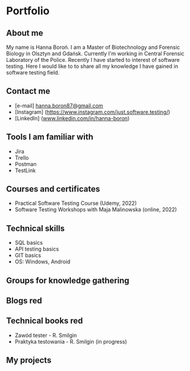 # Portfolio

## About me
My name is Hanna Boroń. I am a Master of Biotechnology and Forensic Biology in Olsztyn and Gdańsk. Currently I'm working in Central Forensic Laboratory of the Police. Recently I have started to interest of software testing. Here I would like to to share all my knowledge I have gained in software testing field.

## Contact me
* [e-mail] hanna.boron87@gmail.com
* [Instagram] (https://www.instagram.com/just.software.testing/)
* [LinkedIn] (www.linkedin.com/in/hanna-boron)

## Tools I am familiar with
* Jira
* Trello
* Postman
* TestLink

## Courses and certificates
* Practical Software Testing Course (Udemy, 2022)
* Software Testing Workshops with Maja Malinowska (online, 2022)

## Technical skills
* SQL basics
* API testing basics
* GIT basics
* OS: Windows, Android

## Groups for knowledge gathering

## Blogs red

## Technical books red
* Zawód tester - R. Smilgin
* Praktyka testowania - R. Smilgin (in progress)

## My projects
